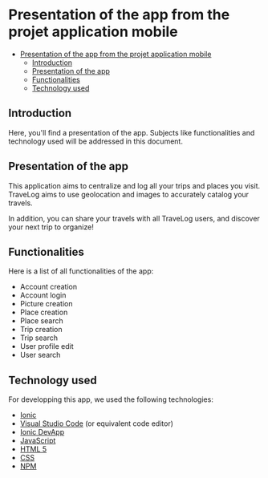 # Presentation of the app from  the projet application mobile

- [Presentation of the app from the projet application mobile](#presentation-of-the-app-from-the-projet-application-mobile)
  - [Introduction](#introduction)
  - [Presentation of the app](#presentation-of-the-app)
  - [Functionalities](#functionalities)
  - [Technology used](#technology-used)

## Introduction

Here, you'll find a presentation of the app. Subjects like functionalities and technology used will be addressed in this document.

## Presentation of the app

This application aims to centralize and log all your trips and places you visit. TraveLog aims to use geolocation and images to accurately catalog your travels.

In addition, you can share your travels with all TraveLog users, and discover your next trip to organize!

## Functionalities

Here is a list of all functionalities of the app:

- Account creation
- Account login
- Picture creation
- Place creation
- Place search
- Trip creation
- Trip search
- User profile edit
- User search

## Technology used

For developping this app, we used the following technologies:

- [Ionic](https://ionicframework.com/)
- [Visual Studio Code](https://code.visualstudio.com/) (or equivalent code editor)
- [Ionic DevApp](https://ionicframework.com/docs/appflow/devapp/)
- [JavaScript](https://www.javascript.com/)
- [HTML 5](https://www.w3.org/TR/html52/)
- [CSS](https://www.w3.org/Style/CSS/)
- [NPM](https://www.npmjs.com/)